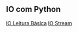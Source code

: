 IO com Python
-----------------

[IO Leitura Básica](https://github.com/robsonoduarte/learn-python/blob/master/python-curso-completo/io/io_v1.py)
[IO Stream](https://github.com/robsonoduarte/learn-python/blob/master/python-curso-completo/io/io_v2.py)

